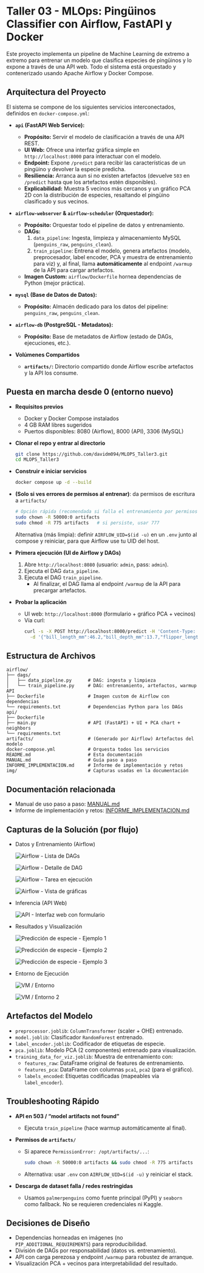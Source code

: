# Taller 03 - MLOps: Pingüinos Classifier con Airflow, FastAPI y Docker

Este proyecto implementa un pipeline de Machine Learning de extremo a extremo para entrenar un modelo que clasifica especies de pingüinos y lo expone a través de una API web. Todo el sistema está orquestado y contenerizado usando Apache Airflow y Docker Compose.

## Arquitectura del Proyecto

El sistema se compone de los siguientes servicios interconectados, definidos en `docker-compose.yml`:

-   **`api` (FastAPI Web Service):**
    -   **Propósito:** Servir el modelo de clasificación a través de una API REST.
    -   **UI Web:** Ofrece una interfaz gráfica simple en `http://localhost:8000` para interactuar con el modelo.
    -   **Endpoint:** Expone `/predict` para recibir las características de un pingüino y devolver la especie predicha.
    -   **Resiliencia:** Arranca aun si no existen artefactos (devuelve `503` en `/predict` hasta que los artefactos estén disponibles).
    -   **Explicabilidad:** Muestra 5 vecinos más cercanos y un gráfico PCA 2D con la distribución de especies, resaltando el pingüino clasificado y sus vecinos.

-   **`airflow-webserver` & `airflow-scheduler` (Orquestador):**
    -   **Propósito:** Orquestar todo el pipeline de datos y entrenamiento.
    -   **DAGs:**
        1.  `data_pipeline`: Ingesta, limpieza y almacenamiento MySQL (`penguins_raw`, `penguins_clean`).
        2.  `train_pipeline`: Entrena el modelo, genera artefactos (modelo, preprocesador, label encoder, PCA y muestra de entrenamiento para viz) y, al final, llama **automáticamente** al endpoint `/warmup` de la API para cargar artefactos.
    -   **Imagen Custom:** `airflow/Dockerfile` hornea dependencias de Python (mejor práctica).

-   **`mysql` (Base de Datos de Datos):**
    -   **Propósito:** Almacén dedicado para los datos del pipeline: `penguins_raw`, `penguins_clean`.

-   **`airflow-db` (PostgreSQL - Metadatos):**
    -   **Propósito:** Base de metadatos de Airflow (estado de DAGs, ejecuciones, etc.).

-   **Volúmenes Compartidos**
    -   **`artifacts/`:** Directorio compartido donde Airflow escribe artefactos y la API los consume.

## Puesta en marcha desde 0 (entorno nuevo)

- **Requisitos previos**
  - Docker y Docker Compose instalados
  - 4 GB RAM libres sugeridos
  - Puertos disponibles: 8080 (Airflow), 8000 (API), 3306 (MySQL)

- **Clonar el repo y entrar al directorio**
  ```bash
  git clone https://github.com/davidm094/MLOPS_Taller3.git
  cd MLOPS_Taller3
  ```

- **Construir e iniciar servicios**
  ```bash
  docker compose up -d --build
  ```

- **(Solo si ves errores de permisos al entrenar)**: da permisos de escritura a `artifacts/`
  ```bash
  # Opción rápida (recomendada si falla el entrenamiento por permisos)
  sudo chown -R 50000:0 artifacts
  sudo chmod -R 775 artifacts   # si persiste, usar 777
  ```
  Alternativa (más limpia): definir `AIRFLOW_UID=$(id -u)` en un `.env` junto al compose y reiniciar, para que Airflow use tu UID del host.

- **Primera ejecución (UI de Airflow y DAGs)**
  1. Abre `http://localhost:8080` (usuario: `admin`, pass: `admin`).
  2. Ejecuta el DAG `data_pipeline`.
  3. Ejecuta el DAG `train_pipeline`.
     - Al finalizar, el DAG llama al endpoint `/warmup` de la API para precargar artefactos.

- **Probar la aplicación**
  - UI web: `http://localhost:8000` (formulario + gráfico PCA + vecinos)
  - Vía curl:
    ```bash
    curl -s -X POST http://localhost:8000/predict -H 'Content-Type: application/json' \
      -d '{"bill_length_mm":46.2,"bill_depth_mm":13.7,"flipper_length_mm":229,"body_mass_g":5090,"island":"Dream","sex":"Female"}'
    ```

## Estructura de Archivos

```
airflow/
├── dags/
│   ├── data_pipeline.py      # DAG: ingesta y limpieza
│   └── train_pipeline.py     # DAG: entrenamiento, artefactos, warmup API
├── Dockerfile                # Imagen custom de Airflow con dependencias
└── requirements.txt          # Dependencias Python para los DAGs
api/
├── Dockerfile
├── main.py                   # API (FastAPI) + UI + PCA chart + neighbors
└── requirements.txt
artifacts/                    # (Generado por Airflow) Artefactos del modelo
docker-compose.yml            # Orquesta todos los servicios
README.md                     # Esta documentación
MANUAL.md                     # Guía paso a paso
INFORME_IMPLEMENTACION.md     # Informe de implementación y retos
img/                          # Capturas usadas en la documentación
```

## Documentación relacionada

- Manual de uso paso a paso: [MANUAL.md](MANUAL.md)
- Informe de implementación y retos: [INFORME_IMPLEMENTACION.md](INFORME_IMPLEMENTACION.md)

## Capturas de la Solución (por flujo)

- Datos y Entrenamiento (Airflow)

  ![Airflow - Lista de DAGs](img/Airflow1.png)

  ![Airflow - Detalle de DAG](img/Airflow2.png)

  ![Airflow - Tarea en ejecución](img/Airflow3.png)

  ![Airflow - Vista de gráficas](img/Airflow4.png)

- Inferencia (API Web)

  ![API - Interfaz web con formulario](img/Api1.png)

- Resultados y Visualización

  ![Predicción de especie - Ejemplo 1](img/Penguin1.png)

  ![Predicción de especie - Ejemplo 2](img/Penguin2.png)

  ![Predicción de especie - Ejemplo 3](img/Penguin3.png)

- Entorno de Ejecución

  ![VM / Entorno](img/Vm1.png)
  
  ![VM / Entorno 2](img/Vm2.png)

## Artefactos del Modelo

- `preprocessor.joblib`: `ColumnTransformer` (scaler + OHE) entrenado.
- `model.joblib`: Clasificador `RandomForest` entrenado.
- `label_encoder.joblib`: Codificador de etiquetas de especie.
- `pca.joblib`: Modelo PCA (2 componentes) entrenado para visualización.
- `training_data_for_viz.joblib`: Muestra de entrenamiento con:
  - `features_raw`: DataFrame original de features de entrenamiento.
  - `features_pca`: DataFrame con columnas `pca1`, `pca2` (para el gráfico).
  - `labels_encoded`: Etiquetas codificadas (mapeables vía `label_encoder`).

## Troubleshooting Rápido

- **API en 503 / “model artifacts not found”**
  - Ejecuta `train_pipeline` (hace warmup automáticamente al final).

- **Permisos de `artifacts/`**
  - Si aparece `PermissionError: /opt/artifacts/...`:
    ```bash
    sudo chown -R 50000:0 artifacts && sudo chmod -R 775 artifacts
    ```
  - Alternativa: usar `.env` con `AIRFLOW_UID=$(id -u)` y reiniciar el stack.

- **Descarga de dataset falla / redes restringidas**
  - Usamos `palmerpenguins` como fuente principal (PyPI) y `seaborn` como fallback. No se requieren credenciales ni Kaggle.

## Decisiones de Diseño

- Dependencias horneadas en imágenes (no `PIP_ADDITIONAL_REQUIREMENTS`) para reproducibilidad.
- División de DAGs por responsabilidad (datos vs. entrenamiento).
- API con carga perezosa y endpoint `/warmup` para robustez de arranque.
- Visualización PCA + vecinos para interpretabilidad del resultado.


